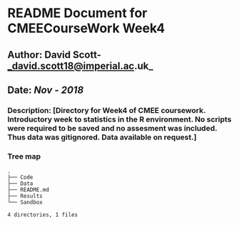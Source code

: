 # README Document for CMEECourseWork Week4
## Author: David Scott- _david.scott18@imperial.ac.uk_
## Date: _Nov - 2018_

### Description: [Directory for Week4 of CMEE coursework. Introductory week to statistics in the R environment. No scripts were required to be saved and no assesment was included. Thus data was gitignored. Data available on request.]

### Tree map
```
.
├── Code
├── Data
├── README.md
├── Results
└── Sandbox

4 directories, 1 files

```
